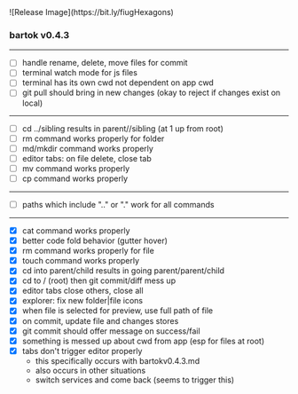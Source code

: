 <!-- no-select -->
<h1 style="display:none"></h1>
![Release Image](https://bit.ly/fiugHexagons)

### bartok v0.4.3

---

- [ ] handle rename, delete, move files for commit
- [ ] terminal watch mode for js files
- [ ] terminal has its own cwd not dependent on app cwd
- [ ] git pull should bring in new changes (okay to reject if changes exist on local)

---

- [ ] cd ../sibling results in parent//sibling (at 1 up from root)
- [ ] rm command works properly for folder
- [ ] md/mkdir command works properly
- [ ] editor tabs: on file delete, close tab
- [ ] mv command works properly
- [ ] cp command works properly

---

- [ ] paths which include ".." or "." work for all commands

---

- [X] cat command works properly
- [X] better code fold behavior (gutter hover)
- [X] rm command works properly for file
- [X] touch command works properly
- [X] cd into parent/child results in going parent/parent/child
- [X] cd to / (root) then git commit/diff mess up
- [X] editor tabs close others, close all
- [X] explorer: fix new folder|file icons
- [X] when file is selected for preview, use full path of file
- [X] on commit, update file and changes stores
- [X] git commit should offer message on success/fail
- [X] something is messed up about cwd from app (esp for files at root)
- [X] tabs don't trigger editor properly
	- this specifically occurs with bartokv0.4.3.md
	- also occurs in other situations
	- switch services and come back (seems to trigger this)
